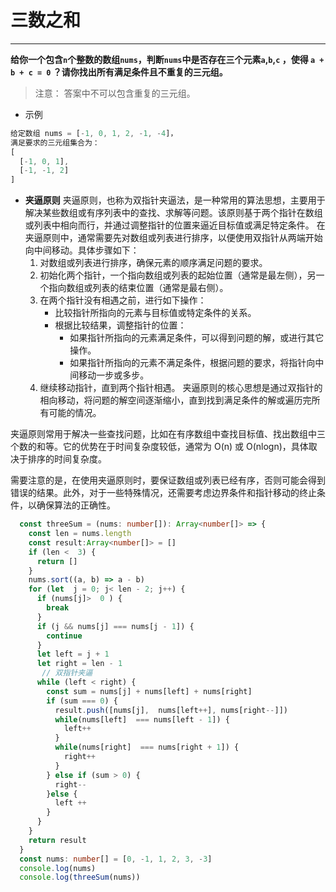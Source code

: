 # 三数之和

---

**给你一个包含`n`个整数的数组`nums`，判断`nums`中是否存在三个元素`a`,`b`,`c` ，使得 `a + b + c = 0` ？请你找出所有满足条件且不重复的三元组。**

> 注意： 答案中不可以包含重复的三元组。

- 示例

```javascript
给定数组 nums = [-1, 0, 1, 2, -1, -4]，
满足要求的三元组集合为：
[
  [-1, 0, 1],
  [-1, -1, 2]
]
```

- **夹逼原则**
  夹逼原则，也称为双指针夹逼法，是一种常用的算法思想，主要用于解决某些数组或有序列表中的查找、求解等问题。该原则基于两个指针在数组或列表中相向而行，并通过调整指针的位置来逼近目标值或满足特定条件。
  在夹逼原则中，通常需要先对数组或列表进行排序，以便使用双指针从两端开始向中间移动。具体步骤如下：
    1. 对数组或列表进行排序，确保元素的顺序满足问题的要求。
    2. 初始化两个指针，一个指向数组或列表的起始位置（通常是最左侧），另一个指向数组或列表的结束位置（通常是最右侧）。
    3. 在两个指针没有相遇之前，进行如下操作：
       - 比较指针所指向的元素与目标值或特定条件的关系。
       - 根据比较结果，调整指针的位置：
         - 如果指针所指向的元素满足条件，可以得到问题的解，或进行其它操作。
         - 如果指针所指向的元素不满足条件，根据问题的要求，将指针向中间移动一步或多步。
    4. 继续移动指针，直到两个指针相遇。
夹逼原则的核心思想是通过双指针的相向移动，将问题的解空间逐渐缩小，直到找到满足条件的解或遍历完所有可能的情况。

夹逼原则常用于解决一些查找问题，比如在有序数组中查找目标值、找出数组中三个数的和等。它的优势在于时间复杂度较低，通常为 O(n) 或 O(nlogn)，具体取决于排序的时间复杂度。

需要注意的是，在使用夹逼原则时，要保证数组或列表已经有序，否则可能会得到错误的结果。此外，对于一些特殊情况，还需要考虑边界条件和指针移动的终止条件，以确保算法的正确性。

```typescript
  const threeSum = (nums: number[]): Array<number[]> => {
    const len = nums.length
    const result:Array<number[]> = []
    if (len <  3) {
      return []
    }
    nums.sort((a, b) => a - b)
    for (let  j = 0; j< len - 2; j++) {
      if (nums[j]>  0 ) {
        break
      }
      if (j && nums[j] === nums[j - 1]) {
        continue
      }
      let left = j + 1
      let right = len - 1
       // 双指针夹逼
      while (left < right) {
        const sum = nums[j] + nums[left] + nums[right]
        if (sum === 0) {
          result.push([nums[j],  nums[left++], nums[right--]])
          while(nums[left]  === nums[left - 1]) {
            left++
          }
          while(nums[right]  === nums[right + 1]) {
            right++
          }
        } else if (sum > 0) {
          right--
        }else {
          left ++
        }
      }
    }
    return result
  }
  const nums: number[] = [0, -1, 1, 2, 3, -3]
  console.log(nums)
  console.log(threeSum(nums))
```
